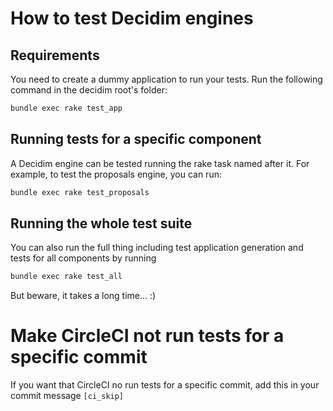 # How to test Decidim engines

## Requirements

You need to create a dummy application to run your tests. Run the following command in the decidim root's folder:

```bash
bundle exec rake test_app
```

## Running tests for a specific component

A Decidim engine can be tested running the rake task named after it. For
example, to test the proposals engine, you can run:

```bash
bundle exec rake test_proposals
```

## Running the whole test suite

You can also run the full thing including test application generation and tests
for all components by running

```bash
bundle exec rake test_all
```

But beware, it takes a long time... :)

# Make CircleCI not run tests for a specific commit

If you want that CircleCI no run tests for a specific commit, add this in your commit message `[ci_skip]`
